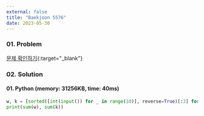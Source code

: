 ```yaml
---
external: false
title: "Baekjoon 5576"
date: 2023-05-30
---
```


### 01. Problem

[문제 확인하기](https://www.acmicpc.net/problem/5576){:target="_blank"}

### 02. Solution

#### 01. Python (memory: 31256KB, time: 40ms)

```Python
w, k = [sorted([int(input()) for _ in range(10)], reverse=True)[:3] for _ in range(2)]
print(sum(w), sum(k))
```
